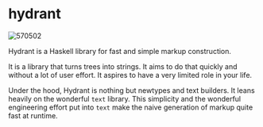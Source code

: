 # hydrant

![570502](https://user-images.githubusercontent.com/355756/32174474-0fa70198-bdd6-11e7-976a-d8aaabc437c9.jpg)

Hydrant is a Haskell library for fast and simple markup construction.

It is a library that turns trees into strings. It aims to do that
quickly and without a lot of user effort. It aspires to have a very
limited role in your life.

Under the hood, Hydrant is nothing but newtypes and text builders.
It leans heavily on the wonderful `text` library. This simplicity
and the wonderful engineering effort put into `text` make the naive
generation of markup quite fast at runtime.
